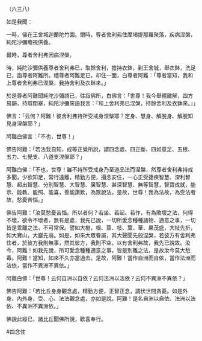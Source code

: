 （六三八）

如是我聞：

一時，佛在王舍城迦蘭陀竹園。爾時，尊者舍利弗住摩竭提那羅聚落，疾病涅槃，純陀沙彌瞻視供養。

爾時，尊者舍利弗因病涅槃。

時，純陀沙彌供養尊者舍利弗已，取餘舍利，擔持衣鉢，到王舍城，舉衣鉢，洗足已，詣尊者阿難所。禮尊者阿難足已，却住一面，白尊者阿難：「尊者當知，我和上尊者舍利弗已涅槃，我持舍利及衣鉢來。」

於是尊者阿難聞純陀沙彌語已，往詣佛所，白佛言：「世尊！我今舉體離解，四方易韻，持辯閉塞，純陀沙彌來語我言：『和上舍利弗已涅槃，持餘舍利及衣鉢來。』」

佛言：「云何？阿難！彼舍利弗持所受戒身涅槃耶？定身、慧身、解脫身、解脫知見身涅槃耶？」

阿難白佛言：「不也，世尊！」

佛告阿難：「若法我自知，成等正覺所說，謂四念處、四正斷、四如意足、五根、五力、七覺支、八道支涅槃耶？」

阿難白佛：「不也，世尊！雖不持所受戒身乃至道品法而涅槃，然尊者舍利弗持戒多聞，少欲知足，常行遠離，精勤方便，攝念安住，一心正受捷疾智慧、深利智慧、超出智慧、分別智慧、大智慧、廣智慧、甚深智慧、無等智慧，智寶成就，能示、能教、能照、能喜，善能讚歎，為眾說法。是故，世尊！我為法故，為受法者故，愁憂苦惱。」

佛告阿難：「汝莫愁憂苦惱。所以者何？若坐、若起、若作，有為敗壞之法，何得不壞，欲令不壞者，無有是處，我先已說，一切所愛念種種諸物、適意之事，一切皆是乖離之法，不可常保。譬如大樹，根、莖、枝、葉、華、果茂盛，大枝先折，如大寶山，大巖先崩。如是，如來大眾眷屬，其大聲聞先般涅槃，若彼方有舍利弗住者，於彼方我則無事，然其彼方，我則不空，以有舍利弗故，我先已說故。汝今，阿難！如我先說，所可愛念種種適意之事，皆是別離之法，是故汝今莫大愁毒。阿難！當知，如來不久亦當過去。是故，阿難！當作自洲而自依，當作法洲而法依，當作不異洲不異依。」

阿難白佛：「世尊！云何自洲以自依？云何法洲以法依？云何不異洲不異依？」

佛告阿難：「若比丘身身觀念處，精勤方便，正智正念，調伏世間貪憂。如是外身、內外身，受、心、法法觀念處，亦如是說。阿難！是名自洲以自依、法洲以法依、不異洲不異洲依。」

佛說此經已，諸比丘聞佛所說，歡喜奉行。







#四念住
